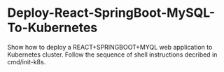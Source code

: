 # Deploy-React-SpringBoot-MySQL-To-Kubernetes
Show how to deploy a REACT+SPRINGBOOT+MYQL web application to Kubernetes cluster.
Follow the sequence of shell instructions decribed in cmd/init-k8s.
